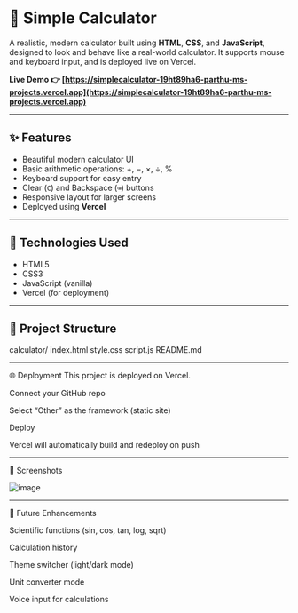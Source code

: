 # 📱 Simple Calculator

A realistic, modern calculator built using **HTML**, **CSS**, and **JavaScript**, designed to look and behave like a real-world calculator. It supports mouse and keyboard input, and is deployed live on Vercel.

**Live Demo 👉 [https://simplecalculator-19ht89ha6-parthu-ms-projects.vercel.app](https://simplecalculator-19ht89ha6-parthu-ms-projects.vercel.app)**

---

## ✨ Features

- Beautiful modern calculator UI  
- Basic arithmetic operations: +, −, ×, ÷, %  
- Keyboard support for easy entry  
- Clear (`C`) and Backspace (`⌫`) buttons  
- Responsive layout for larger screens  
- Deployed using **Vercel**

---

## 🚀 Technologies Used

- HTML5  
- CSS3  
- JavaScript (vanilla)  
- Vercel (for deployment)

---

## 📂 Project Structure

calculator/
index.html
style.css
script.js
README.md

---

🌐 Deployment
This project is deployed on Vercel.

Connect your GitHub repo

Select “Other” as the framework (static site)

Deploy

Vercel will automatically build and redeploy on push

---

📸 Screenshots

![image](https://github.com/user-attachments/assets/bdd67a71-0385-4fe0-80fd-7e76d84978d1)

---

📌 Future Enhancements

Scientific functions (sin, cos, tan, log, sqrt)

Calculation history

Theme switcher (light/dark mode)

Unit converter mode

Voice input for calculations
